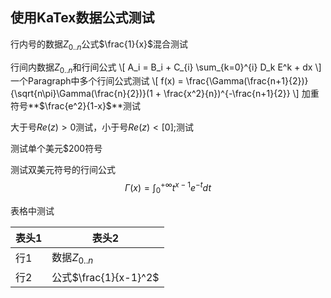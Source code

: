 使用KaTex数据公式测试
-------------------
行内号的数据$Z_{0..n}$公式$\frac{1}{x}$混合测试

行间内数据$Z_{0..n}$和行间公式 \\[ A_i = B_i + C_{i} \sum_{k=0}^{i} D_k E^k + dx \\]
一个Paragraph中多个行间公式测试
\\[ f(x) = \frac{\Gamma(\frac{n+1}{2})}{\sqrt{n\pi}\Gamma(\frac{n}{2})}(1 + \frac{x^2}{n})^{-\frac{n+1}{2}} \\]
加重符号**$\frac{e^2}{1-x}$**测试

大于号$Re(z) > 0$测试，小于号$Re(z) < [0];$测试

测试单个美元\$200符号

测试双美元符号的行间公式
$$ \Gamma(x) = \int_{0}^{+\infty} t^{x-1}e^{-t}dt $$

表格中测试

表头1|表头2
-----|------
行1  | 数据$Z_{0..n}$
行2  | 公式$\frac{1}{x-1}^2$

